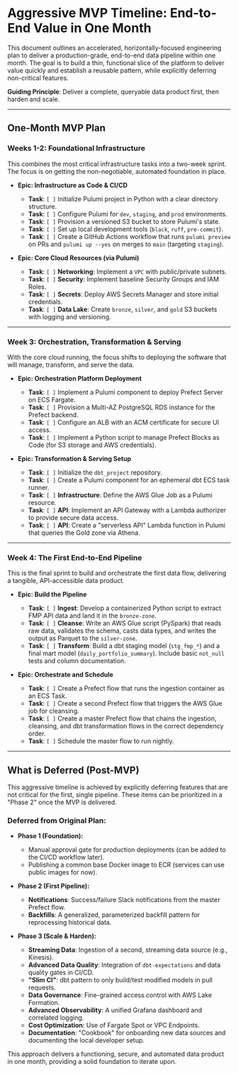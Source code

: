 # Aggressive MVP Timeline: End-to-End Value in One Month

This document outlines an accelerated, horizontally-focused engineering plan to deliver a production-grade, end-to-end data pipeline within one month. The goal is to build a thin, functional slice of the platform to deliver value quickly and establish a reusable pattern, while explicitly deferring non-critical features.

**Guiding Principle**: Deliver a complete, queryable data product first, then harden and scale.

---

## One-Month MVP Plan

### **Weeks 1-2: Foundational Infrastructure**

This combines the most critical infrastructure tasks into a two-week sprint. The focus is on getting the non-negotiable, automated foundation in place.

- **Epic: Infrastructure as Code & CI/CD**

  - **Task**: `[ ]` Initialize Pulumi project in Python with a clear directory structure.
  - **Task**: `[ ]` Configure Pulumi for `dev`, `staging`, and `prod` environments.
  - **Task**: `[ ]` Provision a versioned S3 bucket to store Pulumi's state.
  - **Task**: `[ ]` Set up local development tools (`black`, `ruff`, `pre-commit`).
  - **Task**: `[ ]` Create a GitHub Actions workflow that runs `pulumi preview` on PRs and `pulumi up --yes` on merges to `main` (targeting `staging`).

- **Epic: Core Cloud Resources (via Pulumi)**
  - **Task**: `[ ]` **Networking**: Implement a `VPC` with public/private subnets.
  - **Task**: `[ ]` **Security**: Implement baseline Security Groups and IAM Roles.
  - **Task**: `[ ]` **Secrets**: Deploy AWS Secrets Manager and store initial credentials.
  - **Task**: `[ ]` **Data Lake**: Create `bronze`, `silver`, and `gold` S3 buckets with logging and versioning.

---

### **Week 3: Orchestration, Transformation & Serving**

With the core cloud running, the focus shifts to deploying the software that will manage, transform, and serve the data.

- **Epic: Orchestration Platform Deployment**

  - **Task**: `[ ]` Implement a Pulumi component to deploy Prefect Server on ECS Fargate.
  - **Task**: `[ ]` Provision a Multi-AZ PostgreSQL RDS instance for the Prefect backend.
  - **Task**: `[ ]` Configure an ALB with an ACM certificate for secure UI access.
  - **Task**: `[ ]` Implement a Python script to manage Prefect Blocks as Code (for S3 storage and AWS credentials).

- **Epic: Transformation & Serving Setup**
  - **Task**: `[ ]` Initialize the `dbt_project` repository.
  - **Task**: `[ ]` Create a Pulumi component for an ephemeral dbt ECS task runner.
  - **Task**: `[ ]` **Infrastructure**: Define the AWS Glue Job as a Pulumi resource.
  - **Task**: `[ ]` **API**: Implement an API Gateway with a Lambda authorizer to provide secure data access.
  - **Task**: `[ ]` **API**: Create a "serverless API" Lambda function in Pulumi that queries the Gold zone via Athena.

---

### **Week 4: The First End-to-End Pipeline**

This is the final sprint to build and orchestrate the first data flow, delivering a tangible, API-accessible data product.

- **Epic: Build the Pipeline**

  - **Task**: `[ ]` **Ingest**: Develop a containerized Python script to extract FMP API data and land it in the `bronze-zone`.
  - **Task**: `[ ]` **Cleanse**: Write an AWS Glue script (PySpark) that reads raw data, validates the schema, casts data types, and writes the output as Parquet to the `silver-zone`.
  - **Task**: `[ ]` **Transform**: Build a dbt staging model (`stg_fmp_*`) and a final mart model (`daily_portfolio_summary`). Include basic `not_null` tests and column documentation.

- **Epic: Orchestrate and Schedule**
  - **Task**: `[ ]` Create a Prefect flow that runs the ingestion container as an ECS Task.
  - **Task**: `[ ]` Create a second Prefect flow that triggers the AWS Glue job for cleansing.
  - **Task**: `[ ]` Create a master Prefect flow that chains the ingestion, cleansing, and dbt transformation flows in the correct dependency order.
  - **Task**: `[ ]` Schedule the master flow to run nightly.

---

## What is Deferred (Post-MVP)

This aggressive timeline is achieved by explicitly deferring features that are not critical for the first, single pipeline. These items can be prioritized in a "Phase 2" once the MVP is delivered.

### Deferred from Original Plan:

- **Phase 1 (Foundation):**

  - Manual approval gate for production deployments (can be added to the CI/CD workflow later).
  - Publishing a common base Docker image to ECR (services can use public images for now).

- **Phase 2 (First Pipeline):**

  - **Notifications**: Success/failure Slack notifications from the master Prefect flow.
  - **Backfills**: A generalized, parameterized backfill pattern for reprocessing historical data.

- **Phase 3 (Scale & Harden):**
  - **Streaming Data**: Ingestion of a second, streaming data source (e.g., Kinesis).
  - **Advanced Data Quality**: Integration of `dbt-expectations` and data quality gates in CI/CD.
  - **"Slim CI"**: dbt pattern to only build/test modified models in pull requests.
  - **Data Governance**: Fine-grained access control with AWS Lake Formation.
  - **Advanced Observability**: A unified Grafana dashboard and correlated logging.
  - **Cost Optimization**: Use of Fargate Spot or VPC Endpoints.
  - **Documentation**: "Cookbook" for onboarding new data sources and documenting the local developer setup.

This approach delivers a functioning, secure, and automated data product in one month, providing a solid foundation to iterate upon.
